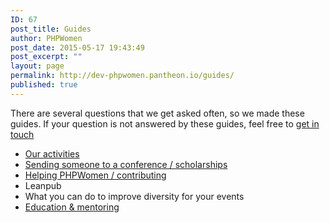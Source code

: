 ```yaml
---
ID: 67
post_title: Guides
author: PHPWomen
post_date: 2015-05-17 19:43:49
post_excerpt: ""
layout: page
permalink: http://dev-phpwomen.pantheon.io/guides/
published: true
---
```

There are several questions that we get asked often, so we made these guides. If your question is not answered by these guides, feel free to <a href="http://dev-phpwomen.pantheon.io/connect/">get in touch</a>
<ul>
	<li><a href="http://dev-phpwomen.pantheon.io/activity/">Our activities</a></li>
	<li><a href="http://dev-phpwomen.pantheon.io/sending-someone-to-a-conference-scholarships/">Sending someone to a conference / scholarships</a></li>
	<li><a href="http://dev-phpwomen.pantheon.io/helping-phpwomen-contributing/">Helping PHPWomen / contributing</a></li>
	<li>Leanpub</li>
	<li>What you can do to improve diversity for your events</li>
	<li><a href="http://dev-phpwomen.pantheon.io/education-mentoring/">Education &amp; mentoring</a></li>
</ul>